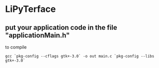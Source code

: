 # LiPyTerface

## put your application code in the file "applicationMain.h" 


to compile
```
gcc `pkg-config --cflags gtk+-3.0` -o out main.c `pkg-config --libs gtk+-3.0`
```
